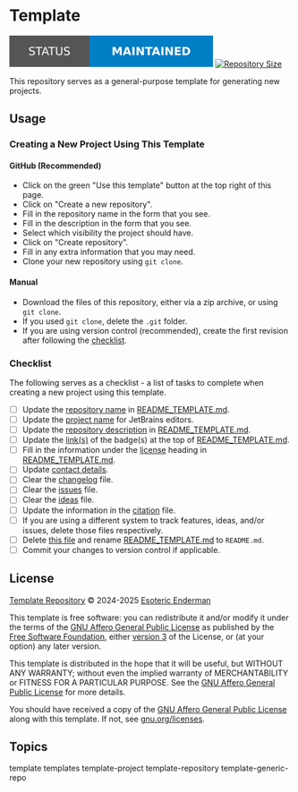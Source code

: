 # Template

[![Project Status: Maintained][status-badge]][root] [![Repository Size][repository-size-badge]][root]

This repository serves as a general-purpose template for generating new projects.

## Usage

### Creating a New Project Using This Template

#### GitHub (Recommended)

- Click on the green "Use this template" button at the top right of this page.
- Click on "Create a new repository".
- Fill in the repository name in the form that you see.
- Fill in the description in the form that you see.
- Select which visibility the project should have.
- Click on "Create repository".
- Fill in any extra information that you may need.
- Clone your new repository using `git clone`.

#### Manual

- Download the files of this repository, either via a zip archive, or using `git clone`.
- If you used `git clone`, delete the `.git` folder.
- If you are using version control (recommended), create the first revision after following the [checklist](#checklist).

### Checklist

The following serves as a checklist - a list of tasks to complete when creating a new project using this template.

- [ ] Update the [repository name][project-name] in [README_TEMPLATE.md][info-template].
- [ ] Update the [project name][idea-name] for JetBrains editors.
- [ ] Update the [repository description][project-name] in [README_TEMPLATE.md][info-template].
- [ ] Update the [link(s)][project-name] of the badge(s) at the top of [README_TEMPLATE.md][info-template].
- [ ] Fill in the information under the [license][license-heading] heading in [README_TEMPLATE.md][info-template].
- [ ] Update [contact details][contact].
- [ ] Clear the [changelog][changelog] file.
- [ ] Clear the [issues][issues] file.
- [ ] Clear the [ideas][ideas] file.
- [ ] Update the information in the [citation][citation] file.
- [ ] If you are using a different system to track features, ideas, and/or issues, delete those files respectively.
- [ ] Delete [this file][info] and rename [README_TEMPLATE.md][info-template] to `README.md`.
- [ ] Commit your changes to version control if applicable.

## License

[Template Repository][root] &copy; 2024-2025 [Esoteric Enderman][website]

This template is free software: you can redistribute it and/or modify it under the terms of the [GNU Affero General Public License][license] as published by the [Free Software Foundation][free-software-foundation], either [version 3][license] of the License, or (at your option) any later version.

This template is distributed in the hope that it will be useful, but WITHOUT ANY WARRANTY; without even the implied warranty of MERCHANTABILITY or FITNESS FOR A PARTICULAR PURPOSE. See the [GNU Affero General Public License][license] for more details.

You should have received a copy of the [GNU Affero General Public License][license] along with this template. If not, see [gnu.org/licenses][licenses].

## Topics

template templates template-project template-repository template-generic-repo

<!-- Link aliases -->

[root]: ../

<!-- Badges -->

[status-badge]: ../assets/images/badges/status/maintained.svg
[repository-size-badge]: https://img.shields.io/github/repo-size/esoterictemplates/template?style=for-the-badge&logo=git&label=Repository%20size

<!-- Files -->

[info]: ./README.md

[contact]: ./CONTACT.md

[license]: ../LICENSE

[info-template]: ../template/docs/README_TEMPLATE.md

[project-name]: ../template/docs/README_TEMPLATE.md#project-name
[license-heading]: ../template/docs/README_TEMPLATE.md#license

[features]: FEATURES.md
[changelog]: CHANGELOG.md
[ideas]: TODO.md
[issues]: ISSUES.md

[citation]: ../CITATION.cff

[conduct]: CODE_OF_CONDUCT.md

<!-- IDE files -->

[idea-name]: ../.idea/.name

<!-- Links -->

[website]: https://enderman.dev

[free-software-foundation]: https://www.fsf.org/
[licenses]: https://www.gnu.org/licenses/
